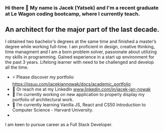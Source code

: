 ### Hi there 👋 My name is Jacek (Yatsek) and I'm a recent graduate at Le Wagon coding bootcamp, where I currently teach. 
## An architect for the major part of the last decade. 

I obtained two bachelor’s degrees at the same time and finished a master’s degree while working full-time. 
I am proficient in design, creative thinking, time managment and I am a born problem solver, passionate about utilizing my skills in programming. 
Gained experience in a start up environment for the past 3 years. 
Lifelong learner with need to be challenged and develop all the time. 

- ⚡ Please discover my portfolio https://issuu.com/jacekjannowak/docs/academic_portfolio
- 💬 Or reach me at my LinkedIn www.linkedin.com/in/jacek-jan-nowak
- 🔭 I’m currently working on new application to properly display my portfolio of architectural work.
- 🌱 I’m currently learning Vanilla JS, React and CS50 Introduction to Computer Science - Harvard University.
- 
I am keen to pursue career as a Full Stack Developer.



<!--
**Jacek-Jan-Nowak/Jacek-Jan-Nowak** is a ✨ _special_ ✨ repository because its `README.md` (this file) appears on your GitHub profile.

Here are some ideas to get you started:

- 🔭 I’m currently working on ...
- 🌱 I’m currently learning ...
- 👯 I’m looking to collaborate on ...
- 🤔 I’m looking for help with ...
- 💬 Ask me about ...
- 📫 How to reach me: ...
- 😄 Pronouns: ...
- ⚡ Fun fact: ...
-->
